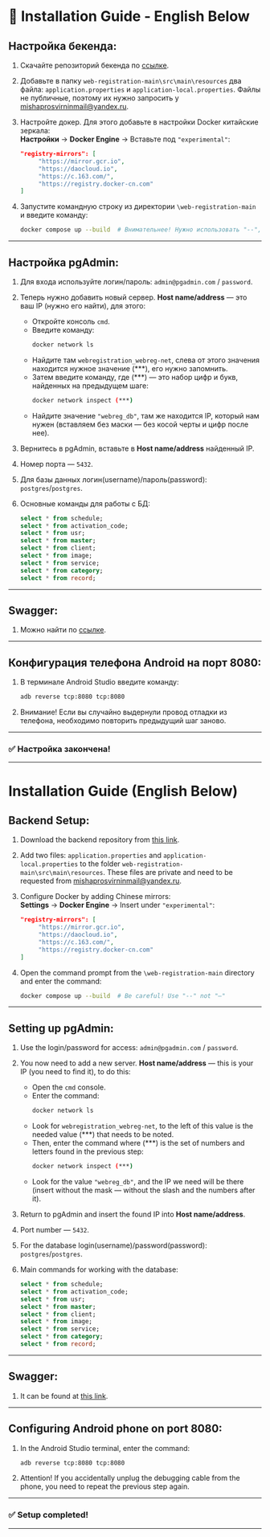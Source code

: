 # 🚀 Installation Guide - English Below

## Настройка бекенда:
1. Скачайте репозиторий бекенда по [ссылке](https://github.com/ASUKA-LANGLEY-SOHRYU/web-registration/tree/main).
2. Добавьте в папку `web-registration-main\src\main\resources` два файла: `application.properties` и `application-local.properties`. Файлы не публичные, поэтому их нужно запросить у <mishaprosvirninmail@yandex.ru>.
3. Настройте докер. Для этого добавьте в настройки Docker китайские зеркала:  
   **Настройки** -> **Docker Engine** -> Вставьте под `"experimental"`:

    ```json
    "registry-mirrors": [
         "https://mirror.gcr.io",
         "https://daocloud.io",
         "https://c.163.com/",
         "https://registry.docker-cn.com"
    ]
    ```

4. Запустите командную строку из директории `\web-registration-main` и введите команду:
    ```bash
    docker compose up --build  # Внимательнее! Нужно использовать "--", а не "—"
    ```

---

## Настройка pgAdmin:
1. Для входа используйте логин/пароль: `admin@pgadmin.com` / `password`.

2. Теперь нужно добавить новый сервер. **Host name/address** — это ваш IP (нужно его найти), для этого:
   - Откройте консоль `cmd`.
   - Введите команду:
     ```bash
     docker network ls
     ```
   - Найдите там `webregistration_webreg-net`, слева от этого значения находится нужное значение (***), его нужно запомнить.
   - Затем введите команду, где (***) — это набор цифр и букв, найденных на предыдущем шаге:
     ```bash
     docker network inspect (***)
     ```
   - Найдите значение `"webreg_db"`, там же находится IP, который нам нужен (вставляем без маски — без косой черты и цифр после нее).

3. Вернитесь в pgAdmin, вставьте в **Host name/address** найденный IP.
4. Номер порта — `5432`.
5. Для базы данных логин(username)/пароль(password): `postgres`/`postgres`.
6. Основные команды для работы с БД:
    ```sql
    select * from schedule;
    select * from activation_code;
    select * from usr;
    select * from master;
    select * from client;
    select * from image;
    select * from service;
    select * from category;
    select * from record;
    ```

---

## Swagger:
1. Можно найти по [ссылке](http://localhost:8080/swagger-ui/index.html).

---

## Конфигурация телефона Android на порт 8080:
1. В терминале Android Studio введите команду:
    ```bash
    adb reverse tcp:8080 tcp:8080
    ```
2. Внимание! Если вы случайно выдернули провод отладки из телефона, необходимо повторить предыдущий шаг заново.


---

### ✅ Настройка закончена!

---




# Installation Guide (English Below)

## Backend Setup:
1. Download the backend repository from [this link](https://github.com/ASUKA-LANGLEY-SOHRYU/web-registration/tree/main).
2. Add two files: `application.properties` and `application-local.properties` to the folder `web-registration-main\src\main\resources`. These files are private and need to be requested from <mishaprosvirninmail@yandex.ru>.
3. Configure Docker by adding Chinese mirrors:  
   **Settings** -> **Docker Engine** -> Insert under `"experimental"`:

    ```json
    "registry-mirrors": [
         "https://mirror.gcr.io",
         "https://daocloud.io",
         "https://c.163.com/",
         "https://registry.docker-cn.com"
    ]
    ```

4. Open the command prompt from the `\web-registration-main` directory and enter the command:
    ```bash
    docker compose up --build  # Be careful! Use "--" not "—"
    ```

---

## Setting up pgAdmin:
1. Use the login/password for access: `admin@pgadmin.com` / `password`.

2. You now need to add a new server. **Host name/address** — this is your IP (you need to find it), to do this:
   - Open the `cmd` console.
   - Enter the command:
     ```bash
     docker network ls
     ```
   - Look for `webregistration_webreg-net`, to the left of this value is the needed value (***) that needs to be noted.
   - Then, enter the command where (***) is the set of numbers and letters found in the previous step:
     ```bash
     docker network inspect (***)
     ```
   - Look for the value `"webreg_db"`, and the IP we need will be there (insert without the mask — without the slash and the numbers after it).

3. Return to pgAdmin and insert the found IP into **Host name/address**.
4. Port number — `5432`.
5. For the database login(username)/password(password): `postgres`/`postgres`.
6. Main commands for working with the database:
    ```sql
    select * from schedule;
    select * from activation_code;
    select * from usr;
    select * from master;
    select * from client;
    select * from image;
    select * from service;
    select * from category;
    select * from record;
    ```

---

## Swagger:
1. It can be found at [this link](http://localhost:8080/swagger-ui/index.html).

---

## Configuring Android phone on port 8080:
1. In the Android Studio terminal, enter the command:
    ```bash
    adb reverse tcp:8080 tcp:8080
    ```
2. Attention! If you accidentally unplug the debugging cable from the phone, you need to repeat the previous step again.

---

### ✅ Setup completed!

---
